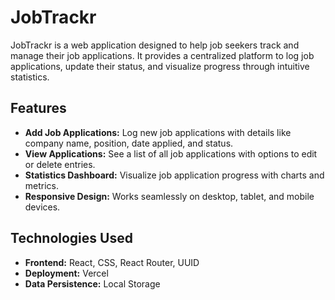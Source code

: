 # JobTrackr

JobTrackr is a web application designed to help job seekers track and manage their job applications. It provides a centralized platform to log job applications, update their status, and visualize progress through intuitive statistics.

## Features

- **Add Job Applications:** Log new job applications with details like company name, position, date applied, and status.
- **View Applications:** See a list of all job applications with options to edit or delete entries.
- **Statistics Dashboard:** Visualize job application progress with charts and metrics.
- **Responsive Design:** Works seamlessly on desktop, tablet, and mobile devices.

## Technologies Used

- **Frontend:** React, CSS, React Router, UUID
- **Deployment:** Vercel
- **Data Persistence:** Local Storage

